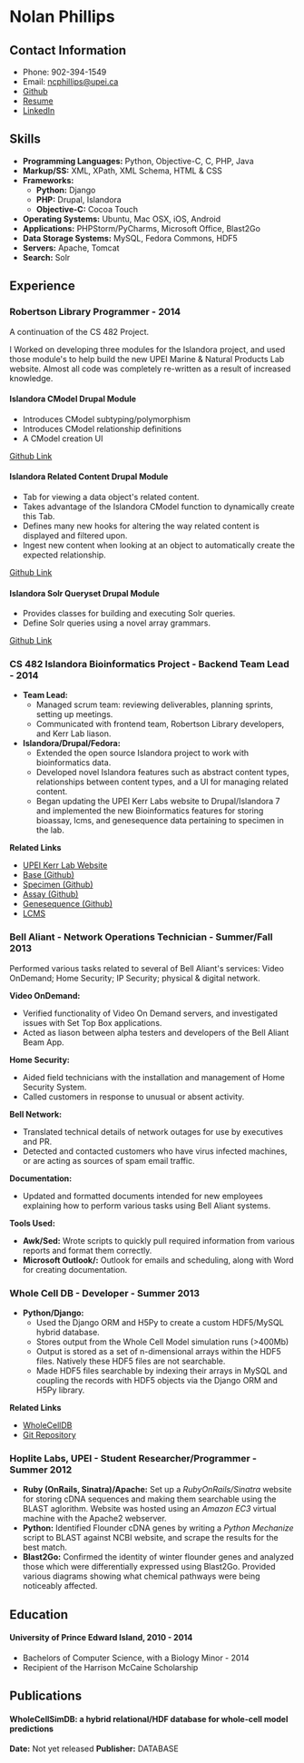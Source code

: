# Nolan Phillips
## Contact Information
* Phone: 902-394-1549
* Email: ncphillips@upei.ca
* [Github](www.github.com/ncphillips)
* [Resume](www.github.com/ncphillips/ncphillips)
* [LinkedIn](ca.linkedin.com/pub/nolan-phillips/68/935/702/)

## Skills
* **Programming Languages:** Python, Objective-C, C, PHP, Java
* **Markup/SS:** XML, XPath, XML Schema, HTML & CSS
* **Frameworks:**
	* **Python:** Django
	* **PHP:** Drupal, Islandora
	* **Objective-C:** Cocoa Touch
* **Operating Systems:** Ubuntu, Mac OSX, iOS, Android
* **Applications:** PHPStorm/PyCharms, Microsoft Office, Blast2Go
* **Data Storage Systems:** MySQL, Fedora Commons, HDF5
* **Servers:** Apache, Tomcat
* **Search:** Solr

## Experience
### Robertson Library Programmer - 2014
A continuation of the CS 482 Project. 

I Worked on developing three modules for the Islandora project, and used those module's to help build the new UPEI Marine & Natural Products Lab website. Almost all code was completely re-written as a result of increased knowledge. 

#### Islandora CModel Drupal Module
* Introduces CModel subtyping/polymorphism
* Introduces CModel relationship definitions
* A CModel creation UI

[Github Link](https://github.com/ncphillips/islandora_cmodel)

#### Islandora Related Content Drupal Module
* Tab for viewing a data object's related content.
* Takes advantage of the Islandora CModel function to dynamically create this Tab.
* Defines many new hooks for altering the way related content is displayed and filtered upon.
* Ingest new content when looking at an object to automatically create the expected relationship.

[Github Link](https://github.com/ncphillips/islandora_related_content)


#### Islandora Solr Queryset Drupal Module
* Provides classes for building and executing Solr queries.
* Define Solr queries using a novel array grammars.

[Github Link](https://github.com/ncphillips/islandora_solr_query_set)

### CS 482 Islandora Bioinformatics Project - Backend Team Lead - 2014
* **Team Lead:** 
	* Managed scrum team: reviewing deliverables, planning sprints, setting up meetings. 
	* Communicated with frontend team, Robertson Library developers, and Kerr Lab liason. 
* **Islandora/Drupal/Fedora:** 
	* Extended the open source Islandora project to work with bioinformatics data.
	* Developed novel Islandora features such as abstract content types, relationships between content types, and a UI for managing related content.
	* Began updating the UPEI Kerr Labs website to Drupal/Islandora 7 and implemented the new Bioinformatics features for storing bioassay, lcms, and genesequence data pertaining to specimen in the lab.

__Related Links__

* [UPEI Kerr Lab Website](http://www.upeikerrlab.ca)
* [Base (Github)](http://www.github.com/ncphillips/islandora_bioinformatics_base)
* [Specimen (Github)](http://www.github.com/ncphillips/islandora_lab_object_specimen)
* [Assay (Github)](http://www.github.com/ncphillips/islandora_lab_object_assay)
* [Genesequence (Github)](http://www.github.com/ncphillips/islandora_lab_object_genesequence)
* [LCMS](http://www.github.com/ncphillips/islandora_lab_object_lcms)

### Bell Aliant - Network Operations Technician - Summer/Fall 2013
Performed various tasks related to several of Bell Aliant's services: Video OnDemand; Home Security; IP Security; physical & digital network.

**Video OnDemand:** 

* Verified functionality of Video On Demand servers, and investigated issues with Set Top Box applications.
* Acted as liason between alpha testers and developers of the Bell Aliant Beam App.


**Home Security:** 

* Aided field technicians with the installation and management of Home Security System. 
* Called customers in response to unusual or absent activity.

**Bell Network:** 

* Translated technical details of network outages for use by executives and PR.
* Detected and contacted customers who have virus infected machines, or are acting as sources of spam email traffic.

**Documentation:**

* Updated and formatted documents intended for new employees explaining how to perform various tasks using Bell Aliant systems.


**Tools Used:** 

* **Awk/Sed:** Wrote scripts to quickly pull required information from various reports and format them correctly.
* **Microsoft Outlook/:** Outlook for emails and scheduling, along with Word for creating documentation.

### Whole Cell DB - Developer - Summer 2013
* **Python/Django:** 
	* Used the Django ORM and H5Py to create a custom HDF5/MySQL hybrid database. 
	* Stores output from the Whole Cell Model simulation runs (>400Mb)
	* Output is stored as a set of n-dimensional arrays within the HDF5 files. Natively these HDF5 files are not searchable.
	* Made HDF5 files searchable by indexing their arrays in MySQL and coupling the records with  HDF5 objects via the Django ORM and H5Py library.

__Related Links__
 
 * [WholeCellDB](http://wholecelldb.stanford.edu)
 * [Git Repository](https://github.com/CovertLab/WholeCellDB)
 
### Hoplite Labs, UPEI - Student Researcher/Programmer - Summer 2012
* **Ruby (OnRails, Sinatra)/Apache:** Set up a _RubyOnRails/Sinatra_ website for storing cDNA sequences and making them searchable using the BLAST aglorithm. Website was hosted using an *Amazon EC3* virtual machine with the Apache2 webserver.
* **Python:** Identified Flounder cDNA genes by writing a _Python Mechanize_ script to BLAST against NCBI website, and scrape the results for the best match.
* **Blast2Go:** Confirmed the identity of winter flounder genes and analyzed those which were differentially expressed using Blast2Go. Provided various diagrams showing what chemical pathways were being noticeably affected.

 

## Education
#### University of Prince Edward Island, 2010 - 2014
* Bachelors of Computer Science, with a Biology Minor - 2014
* Recipient of the Harrison McCaine Scholarship

## Publications
#### WholeCellSimDB: a hybrid relational/HDF database for whole-cell model predictions

**Date:** Not yet released
**Publisher:** DATABASE
